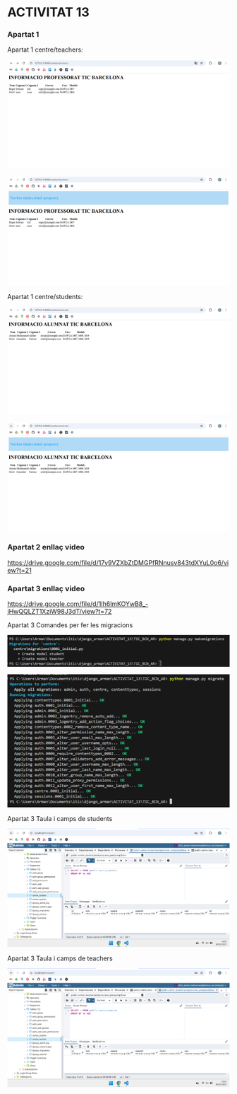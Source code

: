 # ACTIVITAT 13 

### Apartat 1 

Apartat 1 centre/teachers:


![alt text](/TIC_BCN_AR/centre/captures/image.png)

![alt text](/TIC_BCN_AR/centre/captures/image-1.png)

Apartat 1 centre/students:

![alt text](/TIC_BCN_AR/centre/captures/image-2.png)

![alt text](/TIC_BCN_AR/centre/captures/image-3.png)

### Apartat 2 enllaç video

<a> https://drive.google.com/file/d/17y9VZXbZtDMGPfRNnusv843tdXYuL0o6/view?t=21 </a>


### Apartat 3 enllaç video

<a> https://drive.google.com/file/d/1Ih6lmKOYwB8_-jHwQQLZT1XziW98J3dT/view?t=72 </a>

<p> Apartat 3 Comandes per fer les migracions </p>

![alt text](/TIC_BCN_AR/centre/captures/image12.png) 

![alt text](/TIC_BCN_AR/centre/captures/image13.png)

<p> Apartat 3 Taula i camps de students </p>

![alt text](/TIC_BCN_AR/centre/captures/image31.png)

<p> Apartat 3  Taula i camps de teachers </p>

![alt text](/TIC_BCN_AR/centre/captures/image32.png)

